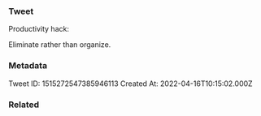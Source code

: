 ### Tweet
Productivity hack:

Eliminate rather than organize.

### Metadata
Tweet ID: 1515272547385946113
Created At: 2022-04-16T10:15:02.000Z

### Related


